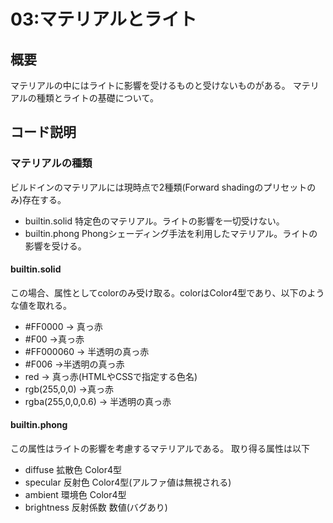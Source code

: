 # 03:マテリアルとライト
## 概要

マテリアルの中にはライトに影響を受けるものと受けないものがある。
マテリアルの種類とライトの基礎について。

## コード説明

### マテリアルの種類

ビルドインのマテリアルには現時点で2種類(Forward shadingのプリセットのみ)存在する。

* builtin.solid  特定色のマテリアル。ライトの影響を一切受けない。
* builtin.phong  Phongシェーディング手法を利用したマテリアル。ライトの影響を受ける。

#### builtin.solid

この場合、属性としてcolorのみ受け取る。colorはColor4型であり、以下のような値を取れる。

* #FF0000 → 真っ赤
* #F00 →真っ赤
* #FF000060 → 半透明の真っ赤
* #F006 →半透明の真っ赤
* red → 真っ赤(HTMLやCSSで指定する色名)
* rgb(255,0,0) →真っ赤
* rgba(255,0,0,0.6) → 半透明の真っ赤

#### builtin.phong

この属性はライトの影響を考慮するマテリアルである。
取り得る属性は以下

* diffuse 拡散色 Color4型
* specular 反射色 Color4型(アルファ値は無視される)
* ambient 環境色 Color4型
* brightness 反射係数 数値(バグあり)
